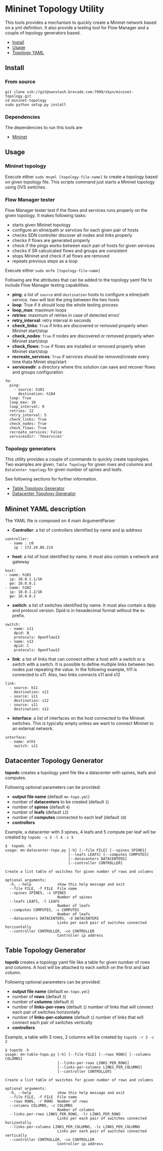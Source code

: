 # Mininet Topology Utility

This tools provides a mechanism to quickly create a Mininet network based on a yml definition. It also provide a testing tool for Flow Manager and a couple of topology generators based.

- [Install](#install)
- [Usage](#usage)
- [Topology YAML](#topology-yaml)

## Install

### From source

```
git clone ssh://git@swnstash.brocade.com:7999/skyn/mininet-topology.git
cd mininet-topology
sudo python setup.py install
```

### Dependencies

The dependencies to run this tools are

- [Mininet](https://github.com/mininet)


## Usage

### Mininet topology

Execute either `sudo mnyml [topology-file-name]` to create a topology based on given topology file. This scripts command just starts a Mininet topology using OVS switches.

### Flow Manager tester

Flow Manager tester test if the flows and services runs properly on the given topology. It makes following tasks:

* starts given Mininet topology
* configure an eline/path sr services for each given pair of hosts
* checks SDN controller discover all nodes and links properly
* checks if flows are generated properly
* check if the pings works between each pair of hosts for given services
* checks if SR calculcated flows and groups are consistent
* stops Mininet and check if all flows are removed
* repeats previous steps as a loop

Execute either `sudo mnfm [topology-file-name]`

Following are the attributes that can be added to the topology yaml file to include Flow Manager testing capabilities.

* **ping**: a list of `source` and `destination` hosts to configure a eline/path service. `fmmn` will test the ping between the two hosts
* **loop**: True if it should loop the whole testing process
* **loop_max**: maximum loops
* **retries**: maximum of retries in case of detected error/
* **retry_interval**: retry interval in seconds
* **check_links**: `True` if links are discovered or removed properly when Mininet start/stop
* **check_nodes**: `True` if nodes are discovered or removed properly when Mininet start/stop
* **check_flows**: `True` if flows are installed or removed properly when Mininet start/stop
* **recreate_services**: `True` if services should be removed/create every time thata Miniet stop/start
* **servicesdir**: a directory where this solution can save and recover flows and groups configuration

```
fm:
  ping:
    - source: h101
      destination: h104
  loop: True
  loop_max: 10
  loop_interval: 0
  retries: 12
  retry_interval: 5
  check_links: True
  check_nodes: True
  check_flows: True
  recreate_services: False
  servicesdir: 'fmservices'
```

### Topology generators

This utility provides a couple of commands to quickly create topologies. Two examples are given, `Table Topology` for given rows and columns and `DataCenter topology` for given number of spines and leafs.

See following sections for further information.

- [Table Topology Generator](#table-topology-generator)
- [Datacenter Topology Generator](#datacenter-topology-generator)

## Mininet YAML description

The YAML file is composed on 4 main ArgumentParser

* **Controller**: a list of controllers identified by name and ip address

```
controller:
  - name : c0
    ip : 172.24.86.214
```


* **host**: a list of host identified by name. It must also contain a network and gateway

```
host:
- name: h101
  ip: 10.0.1.1/16
  gw: 10.0.0.1
- name: h102
  ip: 10.0.1.2/16
  gw: 10.0.0.1
```


* **switch**: a list of switches identified by name. It must also contain a dpip and protocol version. Dpid is in hexadecimal format without the `0x` prefix.

```
switch:
  - name: s11
    dpid: B
    protocols: OpenFlow13
  - name: s12
    dpid: C
    protocols: OpenFlow13
```

* **link**: a list of links that can connect either a host with a switch or a switch with a switch. It is possible to define multiple links between two nodes just repeating the value. In the following example, h11 is connected to s11. Also, two links connects s11 and s12

```
link:
  - source: h11
    destination: s11
  - source: s11
    destination: s12
  - source: s11
    destination: s12    
```


* **interface**: a list of interfaces on the host connected to the Mininet switches. This is typically empty unless we want to connect Mininet to an external network.

```
interface:
  - name: eth1
    switch: s11   
```


## Datacenter Topology Generator

**topodc** creates a topology yaml file like a datacenter with spines, leafs and computes.

Following optional parameters can be provided:
* **output file name** (default `mn-topo.yml`)
* number of **datacenters** to be created (default `1`)
* number of **spines** (default `4`)
* number of **leafs** (default `12`)
* number of **computes** connected to each leaf (default `10`)
* **controllers**


Example, a datacenter with 3 spines, 4 leafs and 5 compute per leaf will be created by `topodc -s 3 -l 4 -c 5`

```
$  topodc -h
usage: mn-datacenter-topo.py [-h] [--file FILE] [--spines SPINES]
                             [--leafs LEAFS] [--computes COMPUTES]
                             [--datacenters DATACENTERS]
                             [--controller CONTROLLER]

Create a list table of switches for given number of rows and columns

optional arguments:
  -h, --help            show this help message and exit
  --file FILE, -f FILE  File name
  --spines SPINES, -s SPINES
                        Number of spines
  --leafs LEAFS, -l LEAFS
                        Number of leafs
  --computes COMPUTES, -c COMPUTES
                        Number of leafs
  --datacenters DATACENTERS, -d DATACENTERS
                        Links per each pair of switches connected horizontally
  --controller CONTROLLER, -co CONTROLLER
                        Controller ip address
```

## Table Topology Generator



**topotb** creates a topology yaml file like a table for given number of rows and columns. A host will be attached to each switch on the first and last column.

Following optional parameters can be provided:
* **output file name** (default `mn-topo.yml`)
* number of **rows** (default `3`)
* number of **columns** (default `3`)
* number of **links-per-rows** (default `1`) number of links that will connect each pair of switches horizontally
* number of **links-per-columns**  (default `1`) number of links that will connect each pair of switches vertically
* **controllers**

Example, a table with 3 rows, 2 columns will be created by `topotb -r 3 -c 2`


```
$ topotb -h
usage: mn-table-topo.py [-h] [--file FILE] [--rows ROWS] [--columns COLUMNS]
                        [--links-per-rows LINKS_PER_ROWS]
                        [--links-per-columns LINKS_PER_COLUMNS]
                        [--controller CONTROLLER]

Create a list table of switches for given number of rows and columns

optional arguments:
  -h, --help            show this help message and exit
  --file FILE, -f FILE  File name
  --rows ROWS, -r ROWS  Number of rows
  --columns COLUMNS, -c COLUMNS
                        Number of columns
  --links-per-rows LINKS_PER_ROWS, -lr LINKS_PER_ROWS
                        Links per each pair of switches connected horizontally
  --links-per-columns LINKS_PER_COLUMNS, -lc LINKS_PER_COLUMNS
                        Links per each pair of switches connected vertically
  --controller CONTROLLER, -co CONTROLLER
                        Controller ip address
```
